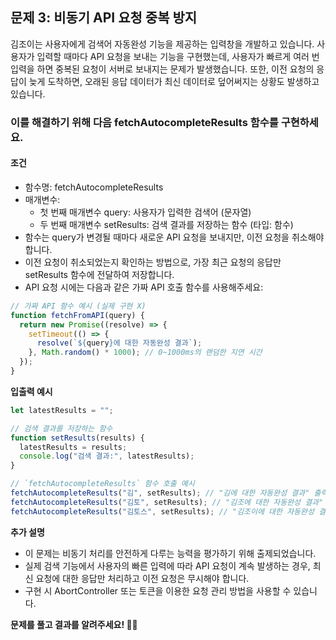 ## 문제 3: 비동기 API 요청 중복 방지

김조이는 사용자에게 검색어 자동완성 기능을 제공하는 입력창을 개발하고 있습니다. 사용자가 입력할 때마다 API 요청을 보내는 기능을 구현했는데, 사용자가 빠르게 여러 번 입력을 하면 중복된 요청이 서버로 보내지는 문제가 발생했습니다. 또한, 이전 요청의 응답이 늦게 도착하면, 오래된 응답 데이터가 최신 데이터로 덮어써지는 상황도 발생하고 있습니다.

### 이를 해결하기 위해 다음 fetchAutocompleteResults 함수를 구현하세요.

#### 조건

- 함수명: fetchAutocompleteResults
- 매개변수:
  - 첫 번째 매개변수 query: 사용자가 입력한 검색어 (문자열)
  - 두 번째 매개변수 setResults: 검색 결과를 저장하는 함수 (타입: 함수)
- 함수는 query가 변경될 때마다 새로운 API 요청을 보내지만, 이전 요청을 취소해야 합니다.
- 이전 요청이 취소되었는지 확인하는 방법으로, 가장 최근 요청의 응답만 setResults 함수에 전달하여 저장합니다.
- API 요청 시에는 다음과 같은 가짜 API 호출 함수를 사용해주세요:

```js
// 가짜 API 함수 예시 (실제 구현 X)
function fetchFromAPI(query) {
  return new Promise((resolve) => {
    setTimeout(() => {
      resolve(`${query}에 대한 자동완성 결과`);
    }, Math.random() * 1000); // 0~1000ms의 랜덤한 지연 시간
  });
}
```

**입출력 예시**

```js
let latestResults = "";

// 검색 결과를 저장하는 함수
function setResults(results) {
  latestResults = results;
  console.log("검색 결과:", latestResults);
}

// `fetchAutocompleteResults` 함수 호출 예시
fetchAutocompleteResults("김", setResults); // "김에 대한 자동완성 결과" 출력
fetchAutocompleteResults("김토", setResults); // "김조에 대한 자동완성 결과" 출력
fetchAutocompleteResults("김토스", setResults); // "김조이에 대한 자동완성 결과" 출력 (이전 요청은 취소됨)
```

**추가 설명**

- 이 문제는 비동기 처리를 안전하게 다루는 능력을 평가하기 위해 출제되었습니다.
- 실제 검색 기능에서 사용자의 빠른 입력에 따라 API 요청이 계속 발생하는 경우, 최신 요청에 대한 응답만 처리하고 이전 요청은 무시해야 합니다.
- 구현 시 AbortController 또는 토큰을 이용한 요청 관리 방법을 사용할 수 있습니다.

**문제를 풀고 결과를 알려주세요! 👨‍💻**
